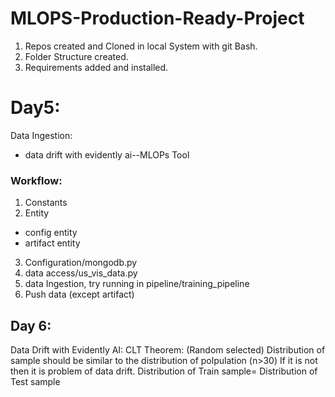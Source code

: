 # MLOPS-Production-Ready-Project
1. Repos created and Cloned in local System with git Bash.
2. Folder Structure created.
3. Requirements added and installed.


# Day5:
Data Ingestion:
- data drift with evidently ai--MLOPs Tool

### Workflow:
1. Constants
2. Entity
- config entity
- artifact entity
3. Configuration/mongodb.py
4. data access/us_vis_data.py
5. data Ingestion, try running in pipeline/training_pipeline
6. Push data (except artifact)

## Day 6:
Data Drift with Evidently AI:
CLT Theorem: (Random selected) Distribution of sample should be similar to the distribution of polpulation (n>30)
If it is not then it is problem of data drift.
Distribution of Train sample= Distribution of Test sample
